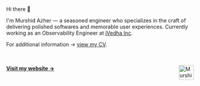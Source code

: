 
Hi there 👋

I'm Murshid Azher &mdash; a seasoned engineer who specializes in the craft of delivering polished softwares and memorable user experiences. Currently working as an Observability Engineer at [iVedha Inc](https://ivedha.com/).

For additional information → [view my CV](https://read.cv/murshidazher).

<br/><br/>
**[Visit my website &rarr;](https://murshidazher.com/)**
<img align="right" src="https://res.cloudinary.com/murshidazher/image/upload/w_auto,dpr_1.0,c_scale,f_webp,fl_awebp.progressive.progressive:semi,f_webp,fl_awebp,q_100/logo.png" height="40" title="Murshid Azher Identity Logo" />
